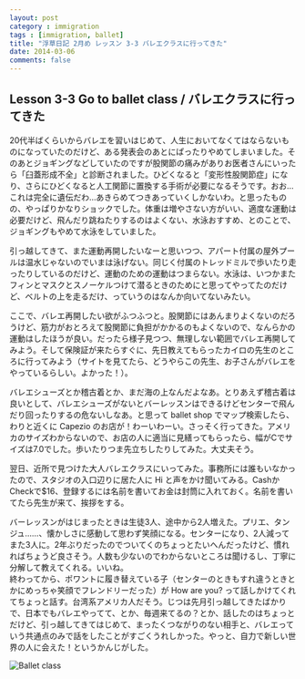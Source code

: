 ```yaml
---
layout: post
category : immigration
tags : [immigration, ballet]
title: "浮草日記 2月め レッスン 3-3 バレエクラスに行ってきた"
date: 2014-03-06
comments: false
---
```


## Lesson 3-3 Go to ballet class / バレエクラスに行ってきた

20代半ばくらいからバレエを習いはじめて、人生においてなくてはならないものになっていたのだけど、ある発表会のあとにぱったりやめてしまいました。そのあとジョギングなどしていたのですが股関節の痛みがありお医者さんにいったら「臼蓋形成不全」と診断されました。ひどくなると「変形性股関節症」になり、さらにひどくなると人工関節に置換する手術が必要になるそうです。おお…これは完全に遺伝だわ…あきらめてつきあっていくしかないわ。と思ったものの、やっぱりかなりショックでした。体重は増やさない方がいい、適度な運動は必要だけど、飛んだり跳ねたりするのはよくない、水泳おすすめ、とのことで、ジョギングもやめて水泳をしていました。

引っ越してきて、また運動再開したいなーと思いつつ、アパート付属の屋外プールは温水じゃないのでいまは泳げない。同じく付属のトレッドミルで歩いたり走ったりしているのだけど、運動のための運動はつまらない。水泳は、いつかまたフィンとマスクとスノーケルつけて潜るときのためにと思ってやってたのだけど、ベルトの上を走るだけ、っていうのはなんか向いてないみたい。

ここで、バレエ再開したい欲がふつふつと。股関節にはあんまりよくないのだろうけど、筋力がおとろえて股関節に負担がかかるのもよくないので、なんらかの運動はしたほうが良い。だったら様子見つつ、無理しない範囲でバレエ再開してみよう。そして保険証が来たらすぐに、先日教えてもらったカイロの先生のところに行ってみよう（サイトを見てたら、どうやらこの先生、お子さんがバレエをやっているらしい。よかった！）。

バレエシューズとか稽古着とか、まだ海の上なんだよなあ。とりあえず稽古着は良いとして、バレエシューズがないとバーレッスンはできるけどセンターで飛んだり回ったりするの危ないしなあ。と思って ballet shop でマップ検索したら、わりと近くに Capezio のお店が！わーいわーい。さっそく行ってきた。アメリカのサイズわからないので、お店の人に適当に見繕ってもらったら、幅がCでサイズは7.0でした。歩いたりつま先立ちしたりしてみた。大丈夫そう。 

翌日、近所で見つけた大人バレエクラスにいってみた。事務所には誰もいなかったので、スタジオの入口辺りに居た人に Hi と声をかけ聞いてみる。CashかCheckで$16、登録するには名前を書いてお金は封筒に入れておく。名前を書いてたら先生が来て、挨拶をする。  

バーレッスンがはじまったときは生徒3人、途中から2人増えた。プリエ、タンジュ……、懐かしさに感動して思わず笑顔になる。センターになり、2人減ってまた3人に。2年ぶりだったのでついてくのちょっとたいへんだったけど、慣れればちょうど良さそう。人数も少ないのでわからないところは聞けるし、丁寧に分解して教えてくれる。いいね。  
終わってから、ポワントに履き替えている子（センターのときもすれ違うときとかにめっちゃ笑顔でフレンドリーだった）が How are you? って話しかけてくれてちょっと話す。台湾系アメリカ人だそう。じつは先月引っ越してきたばかりで、日本でもバレエやってて、とか、毎週来てるの？とか、話したのはちょっとだけど、引っ越してきてはじめて、まったくつながりのない相手と、バレエっていう共通点のみで話をしたことがすごくうれしかった。やっと、自力で新しい世界の人に会えた！というかんじがした。

![Ballet class](https://lh6.googleusercontent.com/-ydCpHohArDU/Ux-wrp-jJ9I/AAAAAAAB8RY/ATwsYLvq-OQ/w620-h465-no/IMG_20140306_124023.jpg)